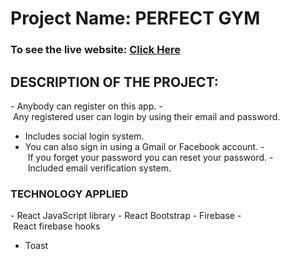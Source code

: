 # Project Name: PERFECT GYM

### To see the live website: [Click Here](https://perfect-gym-dc72e.web.app/)

## DESCRIPTION OF THE PROJECT:
- Anybody can register on this app.
- Any registered user can login by using their email and password.
- Includes social login system.
- You can also sign in using a Gmail or Facebook account.
- If you forget your password you can reset your password.
- Included email verification system.

### TECHNOLOGY APPLIED
- React JavaScript library
- React Bootstrap
- Firebase
- React firebase hooks
- Toast